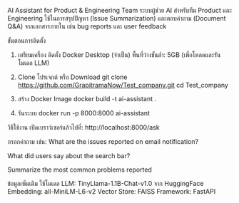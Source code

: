 AI Assistant for Product & Engineering Team
ระบบผู้ช่วย AI สำหรับทีม Product และ Engineering ใช้ในการสรุปปัญหา (Issue Summarization) และตอบคำถาม (Document Q&A) จากเอกสารภายใน เช่น bug reports และ user feedback

ขั้นตอนการติดตั้ง
1. เตรียมเครื่อง
ติดตั้ง Docker Desktop (จำเป็น)
พื้นที่ว่างขั้นต่ำ: 5GB (เพื่อโหลดและรันโมเดล LLM)

2. Clone โปรเจกต์ หรือ Download 
git clone https://github.com/GrapitramaNow/Test_company.git
cd Test_company


4. สร้าง Docker Image
docker build -t ai-assistant .

5. รันระบบ
docker run -p 8000:8000 ai-assistant

วิธีใช้งาน
เปิดเบราว์เซอร์แล้วไปที่:
http://localhost:8000/ask

กรอกคำถาม เช่น:
What are the issues reported on email notification?

What did users say about the search bar?

Summarize the most common problems reported


ข้อมูลเพิ่มเติม
ใช้โมเดล LLM: TinyLlama-1.1B-Chat-v1.0 จาก HuggingFace
Embedding: all-MiniLM-L6-v2
Vector Store: FAISS
Framework: FastAPI
